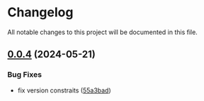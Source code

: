 # Changelog

All notable changes to this project will be documented in this file.

## [0.0.4](https://github.com/zahornyak/terraform-aws-multiple-sqs/compare/v0.0.3...v0.0.4) (2024-05-21)


### Bug Fixes

* fix version constraits ([55a3bad](https://github.com/zahornyak/terraform-aws-multiple-sqs/commit/55a3bad668d1f14cfdc07e4126b68913e85a0795))

